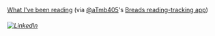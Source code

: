 [What I've been reading](https://www.breads.io/21) (via [@aTmb405](https://github.com/aTmb405)'s [Breads reading-tracking app](https://github.com/aTmb405/breads-client))

 ######  [![LinkedIn][2.2]][2]

<!--
**jw00ds/jw00ds** is a ✨ _special_ ✨ repository because its `README.md` (this file) appears on your GitHub profile.

- 🔭 I’m currently working on a final project for covalence.io's full-stack web-development bootcamp
- 🌱 I’m currently learning ReactJS Hooks, Infima CSS, Python, and Postgres
-->
[2]: https://www.linkedin.com/in/woodsjohnc/
[2.2]: https://raw.githubusercontent.com/MartinHeinz/MartinHeinz/master/linkedin-3-16.png (John Woods' LinkedIn profile)

<!--
- Currently working on an [inventory-tracking app](https://github.com/MagicCityCode/pantry)
- Learning [Infima CSS](https://facebookincubator.github.io/infima/ "Infima beta landing page"), Python, and Postgres
-->
